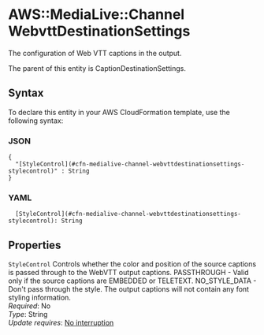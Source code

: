 # AWS::MediaLive::Channel WebvttDestinationSettings<a name="aws-properties-medialive-channel-webvttdestinationsettings"></a>

The configuration of Web VTT captions in the output\.

The parent of this entity is CaptionDestinationSettings\.

## Syntax<a name="aws-properties-medialive-channel-webvttdestinationsettings-syntax"></a>

To declare this entity in your AWS CloudFormation template, use the following syntax:

### JSON<a name="aws-properties-medialive-channel-webvttdestinationsettings-syntax.json"></a>

```
{
  "[StyleControl](#cfn-medialive-channel-webvttdestinationsettings-stylecontrol)" : String
}
```

### YAML<a name="aws-properties-medialive-channel-webvttdestinationsettings-syntax.yaml"></a>

```
  [StyleControl](#cfn-medialive-channel-webvttdestinationsettings-stylecontrol): String
```

## Properties<a name="aws-properties-medialive-channel-webvttdestinationsettings-properties"></a>

`StyleControl`  <a name="cfn-medialive-channel-webvttdestinationsettings-stylecontrol"></a>
Controls whether the color and position of the source captions is passed through to the WebVTT output captions\. PASSTHROUGH \- Valid only if the source captions are EMBEDDED or TELETEXT\. NO\_STYLE\_DATA \- Don't pass through the style\. The output captions will not contain any font styling information\.  
*Required*: No  
*Type*: String  
*Update requires*: [No interruption](https://docs.aws.amazon.com/AWSCloudFormation/latest/UserGuide/using-cfn-updating-stacks-update-behaviors.html#update-no-interrupt)